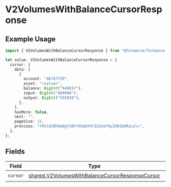 # V2VolumesWithBalanceCursorResponse

## Example Usage

```typescript
import { V2VolumesWithBalanceCursorResponse } from "@formance/formance-sdk/sdk/models/shared";

let value: V2VolumesWithBalanceCursorResponse = {
  cursor: {
    data: [
      {
        account: "46747739",
        asset: "<value>",
        balance: BigInt("649657"),
        input: BigInt("880998"),
        output: BigInt("555938"),
      },
    ],
    hasMore: false,
    next: "",
    pageSize: 15,
    previous: "YXVsdCBhbmQgYSBtYXhpbXVtIG1heF9yZXN1bHRzLol=",
  },
};
```

## Fields

| Field                                                                                                                     | Type                                                                                                                      | Required                                                                                                                  | Description                                                                                                               |
| ------------------------------------------------------------------------------------------------------------------------- | ------------------------------------------------------------------------------------------------------------------------- | ------------------------------------------------------------------------------------------------------------------------- | ------------------------------------------------------------------------------------------------------------------------- |
| `cursor`                                                                                                                  | [shared.V2VolumesWithBalanceCursorResponseCursor](../../../sdk/models/shared/v2volumeswithbalancecursorresponsecursor.md) | :heavy_check_mark:                                                                                                        | N/A                                                                                                                       |